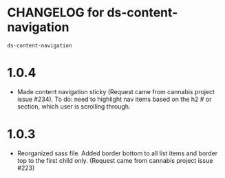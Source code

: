 # CHANGELOG for ds-content-navigation
`ds-content-navigation`
# 1.0.4
* Made content navigation sticky (Request came from cannabis project issue #234). To do: need to highlight nav items based on the h2 # or section, which user is scrolling through.
# 1.0.3
* Reorganized sass file. Added border bottom to all list items and border top to the first child only. (Request came from cannabis project issue #223)

